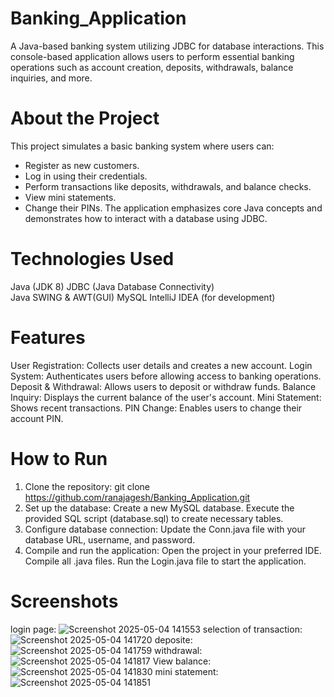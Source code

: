 # Banking_Application
A Java-based banking system utilizing JDBC for database interactions. This console-based application allows users to perform essential banking operations such as account creation, deposits, withdrawals, balance inquiries, and more.

# About the Project
This project simulates a basic banking system where users can:
  - Register as new customers.
  - Log in using their credentials.
  - Perform transactions like deposits, withdrawals, and balance checks.
  - View mini statements.
  - Change their PINs.
The application emphasizes core Java concepts and demonstrates how to interact with a database using JDBC.

# Technologies Used
  Java (JDK 8)
  JDBC (Java Database Connectivity)\
  Java SWING & AWT(GUI)
  MySQL
  IntelliJ IDEA (for development)

# Features
  User Registration: Collects user details and creates a new account.
  Login System: Authenticates users before allowing access to banking operations.
  Deposit & Withdrawal: Allows users to deposit or withdraw funds.
  Balance Inquiry: Displays the current balance of the user's account.
  Mini Statement: Shows recent transactions.
  PIN Change: Enables users to change their account PIN.

# How to Run
1. Clone the repository:
    git clone https://github.com/ranajagesh/Banking_Application.git
2. Set up the database:
    Create a new MySQL database.
    Execute the provided SQL script (database.sql) to create necessary tables.
3. Configure database connection:
    Update the Conn.java file with your database URL, username, and password.
4. Compile and run the application:
    Open the project in your preferred IDE.
    Compile all .java files.
    Run the Login.java file to start the application.

# Screenshots

login page:
![Screenshot 2025-05-04 141553](https://github.com/user-attachments/assets/9d1a7d1d-937e-4081-a630-46274ed911d5)
selection of transaction:
![Screenshot 2025-05-04 141720](https://github.com/user-attachments/assets/70aa4720-03f7-4ece-9735-24d203add2fe)
deposite:
![Screenshot 2025-05-04 141759](https://github.com/user-attachments/assets/bc52ff2d-0961-4aac-97b1-532f7b8bc9eb)
withdrawal:
![Screenshot 2025-05-04 141817](https://github.com/user-attachments/assets/a4eed342-8ad7-4b05-bdf4-2acc2a1fea9b)
View balance:
![Screenshot 2025-05-04 141830](https://github.com/user-attachments/assets/e5306d5d-b6dc-4eb1-a84d-137f54a8158d)
mini statement:
![Screenshot 2025-05-04 141851](https://github.com/user-attachments/assets/1c32ce11-9f20-4681-8f17-b1337a464ee6)






  
